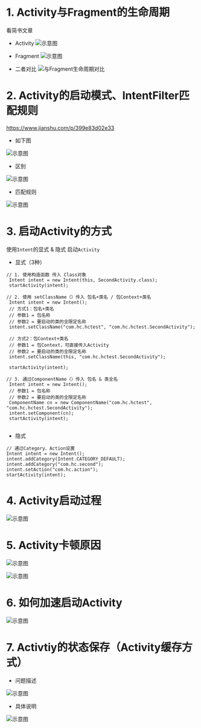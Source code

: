 # 1. Activity与Fragment的生命周期
看简书文章

- Activity
![示意图](http://upload-images.jianshu.io/upload_images/944365-8f75c4ffd13eab1f.png?imageMogr2/auto-orient/strip%7CimageView2/2/w/1240)

- Fragment
![示意图](http://upload-images.jianshu.io/upload_images/944365-9f4000d129ae5597.png?imageMogr2/auto-orient/strip%7CimageView2/2/w/1240)

- 二者对比
![与Fragment生命周期对比](http://upload-images.jianshu.io/upload_images/944365-0f9670e55a52403c.png?imageMogr2/auto-orient/strip%7CimageView2/2/w/1240)


# 2. Activity的启动模式、IntentFilter匹配规则
https://www.jianshu.com/p/399e83d02e33

- 如下图

![示意图](http://upload-images.jianshu.io/upload_images/944365-2a2ec6069979f7d4.png?imageMogr2/auto-orient/strip%7CimageView2/2/w/1240)


- 区别

![示意图](http://upload-images.jianshu.io/upload_images/944365-f8ff1efde0a29112.png?imageMogr2/auto-orient/strip%7CimageView2/2/w/1240)


- 匹配规则

![示意图](http://upload-images.jianshu.io/upload_images/944365-b7156549d2e3d095.png?imageMogr2/auto-orient/strip%7CimageView2/2/w/1240)


# 3. 启动Activity的方式
使用`Intent`的显式 & 隐式 启动`Activity`
- 显式（3种）

```
// 1. 使用构造函数 传入 Class对象
 Intent intent = new Intent(this, SecondActivity.class); 
 startActivity(intent);

// 2. 使用 setClassName（）传入 包名+类名 / 包Context+类名
 Intent intent = new Intent(); 
 // 方式1：包名+类名
 // 参数1 = 包名称
 // 参数2 = 要启动的类的全限定名称 
 intent.setClassName("com.hc.hctest", "com.hc.hctest.SecondActivity"); 

 // 方式2：包Context+类名
 // 参数1 = 包Context，可直接传入Activity
 // 参数2 = 要启动的类的全限定名称 
 intent.setClassName(this, "com.hc.hctest.SecondActivity"); 

 startActivity(intent);

// 3. 通过ComponentName（）传入 包名 & 类全名
 Intent intent = new Intent(); 
 // 参数1 = 包名称
 // 参数2 = 要启动的类的全限定名称 
 ComponentName cn = new ComponentName("com.hc.hctest", "com.hc.hctest.SecondActivity"); 
 intent.setComponent(cn); 
 startActivity(intent);


```

- 隐式

```
// 通过Category、Action设置
Intent intent = new Intent(); 
intent.addCategory(Intent.CATEGORY_DEFAULT); 
intent.addCategory("com.hc.second"); 
intent.setAction("com.hc.action"); 
startActivity(intent);
```

# 4. Activity启动过程
![示意图](http://upload-images.jianshu.io/upload_images/944365-3a32d1cbd071173a.png?imageMogr2/auto-orient/strip%7CimageView2/2/w/1240)

# 5. Activity卡顿原因

![示意图](http://upload-images.jianshu.io/upload_images/944365-d052fd1a02f5b4a2.png?imageMogr2/auto-orient/strip%7CimageView2/2/w/1240)

![示意图](http://upload-images.jianshu.io/upload_images/944365-fe3b3dce5ed610b9.png?imageMogr2/auto-orient/strip%7CimageView2/2/w/1240)

# 6. 如何加速启动Activity
![示意图](http://upload-images.jianshu.io/upload_images/944365-19fa54eef58f1744.png?imageMogr2/auto-orient/strip%7CimageView2/2/w/1240)

# 7. Activtiy的状态保存（Activity缓存方式）
- 问题描述

![示意图](http://upload-images.jianshu.io/upload_images/944365-8fe90db664407e3b.png?imageMogr2/auto-orient/strip%7CimageView2/2/w/1240)


- 具体说明

![示意图](http://upload-images.jianshu.io/upload_images/944365-305b102f39ac27ce.png?imageMogr2/auto-orient/strip%7CimageView2/2/w/1240)